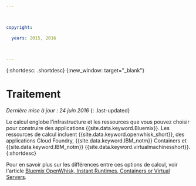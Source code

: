 ```yaml
---

 

copyright:

  years: 2015, 2016

 

---
```


{:shortdesc: .shortdesc} 
{:new_window: target="_blank"}

# Traitement
*Dernière mise à jour : 24 juin 2016*
{: .last-updated}

Le calcul englobe l'infrastructure et les ressources que vous pouvez choisir pour construire des applications
{{site.data.keyword.Bluemix}}. Les ressources de calcul incluent {{site.data.keyword.openwhisk_short}}, des applications Cloud Foundry,
{{site.data.keyword.IBM_notm}} Containers et {{site.data.keyword.IBM_notm}} {{site.data.keyword.virtualmachinesshort}}.
{:shortdesc}

Pour en savoir plus sur les différences entre ces options de calcul, voir l'article [Bluemix OpenWhisk, Instant Runtimes, Containers or Virtual Servers](https://developer.ibm.com/bluemix/2015/08/05/bluemix-instant-runtimes-containers-or-virtual-machines/).
